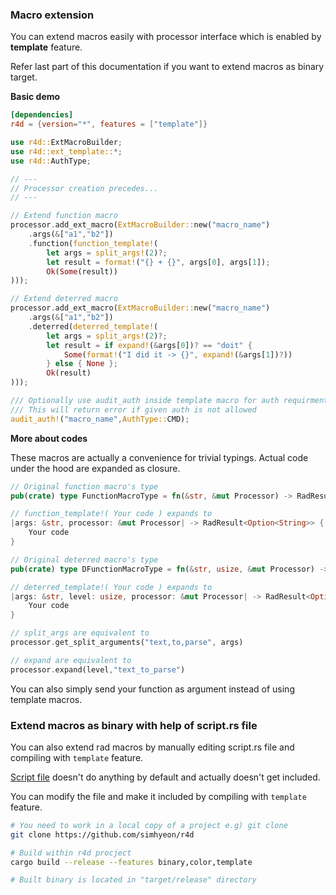 ### Macro extension

You can extend macros easily with processor interface which is enabled by
**template** feature.

Refer last part of this documentation if you want to extend macros as binary
target.

**Basic demo**

```toml
[dependencies]
r4d = {version="*", features = ["template"]}
```

```rust
use r4d::ExtMacroBuilder;
use r4d::ext_template::*;
use r4d::AuthType;

// ---
// Processor creation precedes...
// ---

// Extend function macro
processor.add_ext_macro(ExtMacroBuilder::new("macro_name")
    .args(&["a1","b2"])
    .function(function_template!(
        let args = split_args!(2)?;
        let result = format!("{} + {}", args[0], args[1]);
        Ok(Some(result))
)));

// Extend deterred macro
processor.add_ext_macro(ExtMacroBuilder::new("macro_name")
    .args(&["a1","b2"])
    .deterred(deterred_template!(
        let args = split_args!(2)?;
        let result = if expand!(&args[0])? == "doit" {
            Some(format!("I did it -> {}", expand!(&args[1])?))
        } else { None };
        Ok(result)
)));

/// Optionally use audit_auth inside template macro for auth requirment.
/// This will return error if given auth is not allowed
audit_auth!("macro_name",AuthType::CMD);
```

**More about codes**

These macros are actually a convenience for trivial typings. Actual code under
the hood are expanded as closure.

```rust
// Original function macro's type
pub(crate) type FunctionMacroType = fn(&str, &mut Processor) -> RadResult<Option<String>>;

// function_template!( Your code ) expands to
|args: &str, processor: &mut Processor| -> RadResult<Option<String>> {
    Your code
}

// Original deterred macro's type
pub(crate) type DFunctionMacroType = fn(&str, usize, &mut Processor) -> RadResult<Option<String>>;

// deterred_template!( Your code ) expands to
|args: &str, level: usize, processor: &mut Processor| -> RadResult<Option<String>> {
    Your code
}

// split_args are equivalent to
processor.get_split_arguments("text,to,parse", args)

// expand are equivalent to
processor.expand(level,"text_to_parse")
```

You can also simply send your function as argument instead of using template macros.

### Extend macros as binary with help of script.rs file

You can also extend rad macros by manually editing script.rs file and compiling
with ```template``` feature.

[Script file](../src/script.rs) doesn't do anything by default and actually
doesn't get included.

You can modify the file and make it included by compiling with ```template``` feature.

```bash
# You need to work in a local copy of a project e.g) git clone
git clone https://github.com/simhyeon/r4d

# Build within r4d procject
cargo build --release --features binary,color,template

# Built binary is located in "target/release" directory
```
